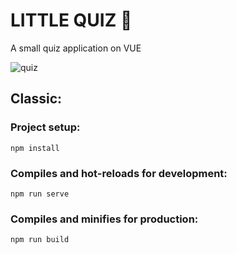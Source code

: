 # LITTLE QUIZ 🌸

A small quiz application on VUE

![quiz](https://miro.medium.com/max/4000/1*ksqetoj5e76WpJHuUcMAQg.gif "quiz")

## Classic:

### Project setup:
```
npm install
```

### Compiles and hot-reloads for development:
```
npm run serve
```

### Compiles and minifies for production:
```
npm run build
```
